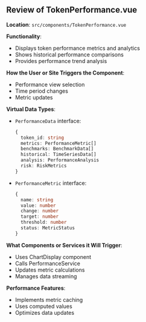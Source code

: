 ## Review of TokenPerformance.vue

**Location**: `src/components/TokenPerformance.vue`

**Functionality**:
- Displays token performance metrics and analytics
- Shows historical performance comparisons
- Provides performance trend analysis

**How the User or Site Triggers the Component**:
- Performance view selection
- Time period changes
- Metric updates

**Virtual Data Types**:
- `PerformanceData` interface:
  ```typescript
  {
    token_id: string
    metrics: PerformanceMetric[]
    benchmarks: BenchmarkData[]
    historical: TimeSeriesData[]
    analysis: PerformanceAnalysis
    risk: RiskMetrics
  }
  ```
- `PerformanceMetric` interface:
  ```typescript
  {
    name: string
    value: number
    change: number
    target: number
    threshold: number
    status: MetricStatus
  }
  ```

**What Components or Services it Will Trigger**:
- Uses ChartDisplay component
- Calls PerformanceService
- Updates metric calculations
- Manages data streaming

**Performance Features**:
- Implements metric caching
- Uses computed values
- Optimizes data updates
